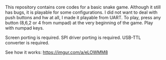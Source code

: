 This repository contains core codes for a basic snake game. Although it still has bugs, it is playable for some configurations.
I did not want to deal with push buttons and hw at all, I made it playable from UART.
To play, press any button (8,6,2 or 4 from numpad) at the very beginning of the game. 
Play with numpad keys.


Screen porting is required.
SPI driver porting is required.
USB-TTL converter is required.

See how it works: https://imgur.com/a/eLOWMM8
